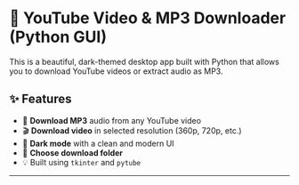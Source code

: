 # 🎥 YouTube Video & MP3 Downloader (Python GUI)

This is a beautiful, dark-themed desktop app built with Python that allows you to download YouTube videos or extract audio as MP3.

## ✨ Features

- 🎵 **Download MP3** audio from any YouTube video
- 🎬 **Download video** in selected resolution (360p, 720p, etc.)
- 🎨 **Dark mode** with a clean and modern UI
- 📂 **Choose download folder**
- 💡 Built using `tkinter` and `pytube`

---



